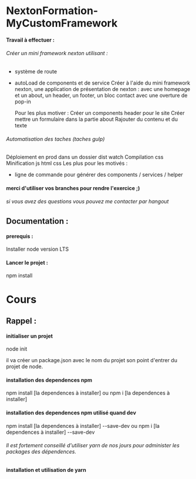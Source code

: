 # NextonFormation-MyCustomFramework

#### Travail à effectuer :
###### Créer un mini framework nexton utilisant :
  - système de route
  - autoLoad de components et de service
    Créer à l'aide du mini framework nexton, une application de présentation de nexton :
    avec une homepage et un about, un header, un footer, un bloc contact avec une overture de pop-in
    
    Pour les plus motiver :
    Créer un components header pour le site
    Créer mettre un formulaire dans la partie about
    Rajouter du contenu et du texte

###### Automatisation des taches (taches gulp)
  Déploiement en prod dans un dossier dist
  watch
  Compilation css
  Minification js html css
  Les plus pour les motivés :
  - ligne de commande pour générer des components / services / helper
  
#### merci d'utiliser vos branches pour rendre l'exercice ;)
  
###### si vous avez des questions vous pouvez me contacter par hangout


## Documentation :
#### prerequis :
Installer node version LTS

#### Lancer le projet :
npm install



# Cours
## Rappel :
#### initialiser un projet
node init

il va créer un package.json avec le nom du projet son point d'entrer du projet de node.

#### installation des dependences npm
npm install [la dependences à installer]
ou
npm i [la dependences à installer]

#### installation des dependences npm utilisé quand dev
npm install [la dependences à installer] --save-dev
ou
npm i [la dependences à installer] --save-dev

###### Il est fortement conseillé d'utiliser yarn de nos jours pour administer les packages des dépendences.

#### installation et utilisation de yarn
